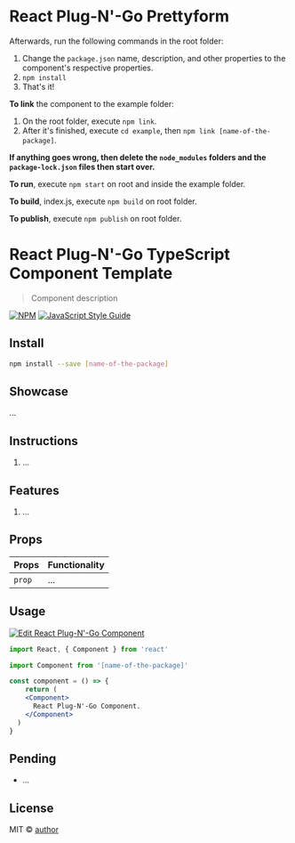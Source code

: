 # React Plug-N'-Go Prettyform

Afterwards, run the following commands in the root folder:

1. Change the `package.json` name, description, and other properties to the component's respective properties.
2. `npm install`
3. That's it!

**To link** the component to the example folder:

1. On the root folder, execute `npm link`.
2. After it's finished, execute `cd example`, then `npm link [name-of-the-package]`.

**If anything goes wrong, then delete the `node_modules` folders and the `package-lock.json` files then start over.**

**To run**, execute `npm start` on root and inside the example folder.

**To build**, index.js, execute `npm build` on root folder.

**To publish**, execute `npm publish` on root folder.

# React Plug-N'-Go TypeScript Component Template

> Component description

[![NPM](https://img.shields.io/npm/v/[name-of-the-package].svg)](https://www.npmjs.com/package/[name-of-the-package]) [![JavaScript Style Guide](https://img.shields.io/badge/code_style-standard-brightgreen.svg)](https://standardjs.com)

## Install

```bash
npm install --save [name-of-the-package]
```

## Showcase

...

## Instructions

1. ...

## Features

1. ...

## Props

Props               |       Functionality
-------------       |       -------------
`prop`              |       ...

## Usage

[![Edit React Plug-N'-Go Component](https://codesandbox.io/static/img/play-codesandbox.svg)](https://codesandbox.io/)

```jsx
import React, { Component } from 'react'

import Component from '[name-of-the-package]'

const component = () => {
    return (
    <Component>
      React Plug-N'-Go Component.
    </Component>
  )
}
```

## Pending

- ...

## License

MIT © [author](https://github.com/author)
